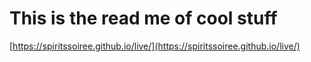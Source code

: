 # This is the read me of cool stuff

[https://spiritssoiree.github.io/live/](https://spiritssoiree.github.io/live/)
